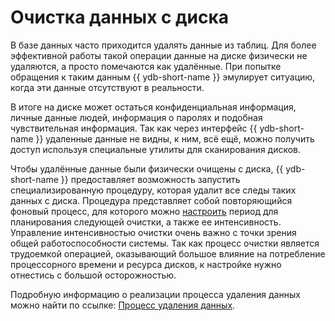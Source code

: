 # Очистка данных с диска

В базе данных часто приходится удалять данные из таблиц. Для более эффективной работы такой операции данные на диске физически не удаляются, а просто помечаются как удалённые. При попытке обращения к таким данным {{ ydb-short-name }} эмулирует ситуацию, когда эти данные отсутствуют в реальности.

В итоге на диске может остаться конфиденциальная информация, личные данные людей, информация о паролях и подобная чувствительная информация. Так как через интерфейс {{ ydb-short-name }} удаленные данные не видны, к ним, всё ещё, можно получить доступ используя специальные утилиты для сканирования дисков.

Чтобы удалённые данные были физически очищены с диска, {{ ydb-short-name }} предоставляет возможность запустить специализированную процедуру, которая удалит все следы таких данных с диска. Процедура представляет собой повторяющийся фоновый процесс, для которого можно [настроить](../reference/configuration/index.md#конфигурация-очистки-данных-data-erasure-config) период для планирования следующей очистки, а также ее интенсивность. Управление интенсивностью очистки очень важно с точки зрения общей работоспособности системы. Так как процесс очистки является трудоемкой операцией, оказывающий большое влияние на потребление процессорного времени и ресурса дисков, к настройке нужно отнестись с большой осторожностью.

Подробную информацию о реализации процесса удаления данных можно найти по ссылке: [Процесс удаления данных](../contributor/data-erasure.md).
